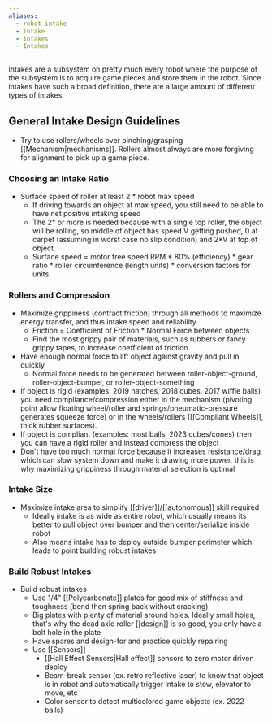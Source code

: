 ```yaml
---
aliases:
  - robot intake
  - intake
  - intakes
  - Intakes
---
```

Intakes are a subsystem on pretty much every robot where the purpose of the subsystem is to acquire game pieces and store them in the robot. Since intakes have such a broad definition, there are a large amount of different types of intakes.

## General Intake Design Guidelines

- Try to use rollers/wheels over pinching/grasping [[Mechanism|mechanisms]]. Rollers almost always are more forgiving for alignment to pick up a game piece.
### Choosing an Intake Ratio

- Surface speed of roller at least 2 * robot max speed
	- If driving towards an object at max speed, you still need to be able to have net positive intaking speed
	- The 2* or more is needed because with a single top roller, the object will be rolling, so middle of object has speed V getting pushed, 0 at carpet (assuming in worst case no slip condition) and 2*V at top of object
	- Surface speed = motor free speed RPM * 80% (efficiency) * gear ratio * roller circumference (length units) * conversion factors for units
### Rollers and Compression

- Maximize grippiness (contract friction) through all methods to maximize energy transfer, and thus intake speed and reliability
	- Friction = Coefficient of Friction * Normal Force between objects
	- Find the most grippy pair of materials, such as rubbers or fancy grippy tapes, to increase coefficient of friction
- Have enough normal force to lift object against gravity and pull in quickly
	- Normal force needs to be generated between roller-object-ground, roller-object-bumper, or roller-object-something
- If object is rigid (examples: 2019 hatches, 2018 cubes, 2017 wiffle balls) you need compliance/compression either in the mechanism (pivoting point allow floating wheel/roller and springs/pneumatic-pressure generates squeeze force) or in the wheels/rollers ([[Compliant Wheels]], thick rubber surfaces).
- If object is compliant (examples: most balls, 2023 cubes/cones) then you can have a rigid roller and instead compress the object
- Don't have too much normal force because it increases resistance/drag which can slow system down and make it drawing more power, this is why maximizing grippiness through material selection is optimal
### Intake Size

- Maximize intake area to simplify [[driver]]/[[autonomous]] skill required
	- Ideally intake is as wide as entire robot, which usually means its better to pull object over bumper and then center/serialize inside robot
	- Also means intake has to deploy outside bumper perimeter which leads to point building robust intakes
### Build Robust Intakes

- Build robust intakes
	- Use 1/4" [[Polycarbonate]] plates for good mix of stiffness and toughness (bend then spring back without cracking)
	- Big plates with plenty of material around holes. Ideally small holes, that's why the dead axle roller [[design]] is so good, you only have a bolt hole in the plate
	- Have spares and design-for and practice quickly repairing
	- Use [[Sensors]]
		- [[Hall Effect Sensors|Hall effect]] sensors to zero motor driven deploy
		- Beam-break sensor (ex. retro reflective laser) to know that object is in robot and automatically trigger intake to stow, elevator to move, etc
		- Color sensor to detect multicolored game objects (ex. 2022 balls)